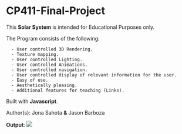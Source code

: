 # CP411-Final-Project
This **Solar System** is intended for Educational Purposes only.

The Program consists of the following:
```
  - User controlled 3D Rendering.
  - Texture mapping.
  - User controlled Lighting.
  - User controlled Animations.
  - User controlled navigation.
  - User controlled display of relevant information for the user.
  - Easy of use.
  - Aesthetically pleasing.
  - Additional features for teaching (Links).
```

Built with **Javascript**.


Author(s): Jona Sahota **&** Jason Barboza

**Output**:
![](https://i.gyazo.com/0c880f765a7cdbdd28e2784e4c0150f6.gif)
